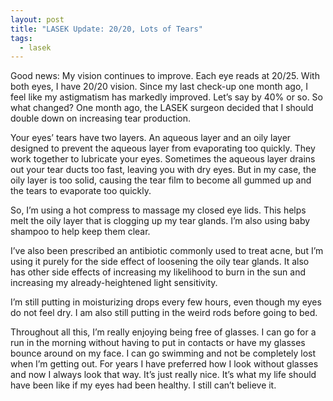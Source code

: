 ```yaml
---
layout: post
title: "LASEK Update: 20/20, Lots of Tears"
tags:
  - lasek
---
```


Good news: My vision continues to improve. Each eye reads at 20/25. With both eyes, I have 20/20 vision. Since my last check-up one month ago, I feel like my astigmatism has markedly improved. Let’s say by 40% or so. So what changed? One month ago, the LASEK surgeon decided that I should double down on increasing tear production.

Your eyes’ tears have two layers. An aqueous layer and an oily layer designed to prevent the aqueous layer from evaporating too quickly. They work together to lubricate your eyes. Sometimes the aqueous layer drains out your tear ducts too fast, leaving you with dry eyes. But in my case, the oily layer is too solid, causing the tear film to become all gummed up and the tears to evaporate too quickly.

So, I’m using a hot compress to massage my closed eye lids. This helps melt the oily layer that is clogging up my tear glands. I’m also using baby shampoo to help keep them clear.

I’ve also been prescribed an antibiotic commonly used to treat acne, but I’m using it purely for the side effect of loosening the oily tear glands. It also has other side effects of increasing my likelihood to burn in the sun and increasing my already-heightened light sensitivity.

I’m still putting in moisturizing drops every few hours, even though my eyes do not feel dry. I am also still putting in the weird rods before going to bed.

Throughout all this, I’m really enjoying being free of glasses. I can go for a run in the morning without having to put in contacts or have my glasses bounce around on my face. I can go swimming and not be completely lost when I’m getting out. For years I have preferred how I look without glasses and now I always look that way. It’s just really nice. It’s what my life should have been like if my eyes had been healthy. I still can’t believe it.
